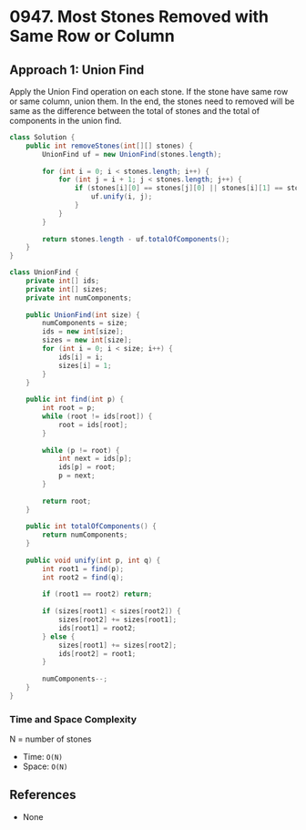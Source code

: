 # 0947. Most Stones Removed with Same Row or Column

## Approach 1: Union Find
Apply the Union Find operation on each stone. If the stone have same row or same column, union them. In the end, the stones need to removed will be same as the difference between the total of stones and the total of components in the union find.

```Java
class Solution {
    public int removeStones(int[][] stones) {
        UnionFind uf = new UnionFind(stones.length);
        
        for (int i = 0; i < stones.length; i++) {
            for (int j = i + 1; j < stones.length; j++) {
                if (stones[i][0] == stones[j][0] || stones[i][1] == stones[j][1]) {
                    uf.unify(i, j);
                }
            }
        }
        
        return stones.length - uf.totalOfComponents();
    }
}

class UnionFind {
    private int[] ids;
    private int[] sizes;
    private int numComponents;
    
    public UnionFind(int size) {
        numComponents = size;
        ids = new int[size];
        sizes = new int[size];
        for (int i = 0; i < size; i++) {
            ids[i] = i;
            sizes[i] = 1;
        }
    }
    
    public int find(int p) {
        int root = p;
        while (root != ids[root]) {
            root = ids[root];
        }
        
        while (p != root) {
            int next = ids[p];
            ids[p] = root;
            p = next;
        }
        
        return root;
    }
    
    public int totalOfComponents() {
        return numComponents;
    }
    
    public void unify(int p, int q) {
        int root1 = find(p);
        int root2 = find(q);
        
        if (root1 == root2) return;
        
        if (sizes[root1] < sizes[root2]) {
            sizes[root2] += sizes[root1];
            ids[root1] = root2;
        } else {
            sizes[root1] += sizes[root2];
            ids[root2] = root1;
        }
        
        numComponents--;
    }
}
```

### Time and Space Complexity

N = number of stones
- Time: `O(N)`
- Space: `O(N)`

## References
- None